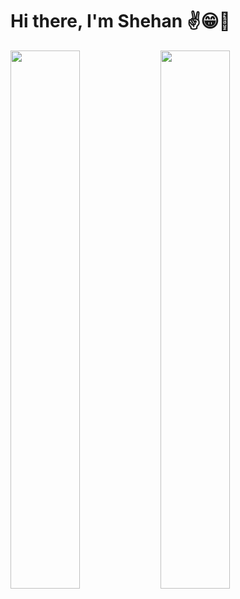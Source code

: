 # Hi there, I'm Shehan ✌️😁🚀

<img align="left" width="47%"  src="https://github-readme-stats.vercel.app/api?username=shehandilusanka97&show_icons=true&theme=tokyonight"/>

<img align="left"  width="47%"  src="https://github-readme-stats.vercel.app/api/top-langs/?username=shehandilusanka97&layout=compact"/>

